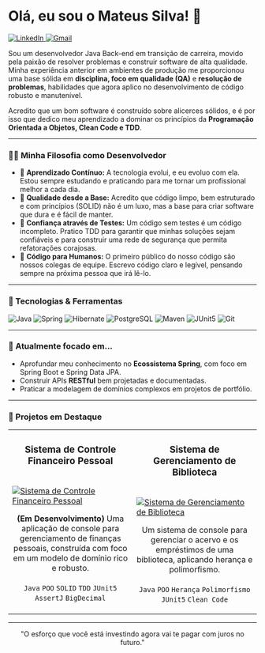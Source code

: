 # Olá, eu sou o Mateus Silva! 👋

<p align="left">
  <a href="https://www.linkedin.com/in/devmateussilva/" target="_blank">
    <img src="https://img.shields.io/badge/LinkedIn-0077B5?style=for-the-badge&logo=linkedin&logoColor=white" alt="LinkedIn"/>
  </a>
  <a href="mailto:tech.mateussilva@gmail.com">
    <img src="https://img.shields.io/badge/Gmail-D14836?style=for-the-badge&logo=gmail&logoColor=white" alt="Gmail"/>
  </a>
</p>

Sou um desenvolvedor Java Back-end em transição de carreira, movido pela paixão de resolver problemas e construir software de alta qualidade. Minha experiência anterior em ambientes de produção me proporcionou uma base sólida em **disciplina, foco em qualidade (QA)** e **resolução de problemas**, habilidades que agora aplico no desenvolvimento de código robusto e manutenível.

Acredito que um bom software é construído sobre alicerces sólidos, e é por isso que dedico meu aprendizado a dominar os princípios da **Programação Orientada a Objetos, Clean Code e TDD**.

---

### 👨‍💻 Minha Filosofia como Desenvolvedor

* 🌱 **Aprendizado Contínuo:** A tecnologia evolui, e eu evoluo com ela. Estou sempre estudando e praticando para me tornar um profissional melhor a cada dia.
* 🧱 **Qualidade desde a Base:** Acredito que código limpo, bem estruturado e com princípios (SOLID) não é um luxo, mas a base para criar software que dura e é fácil de manter.
* 🧪 **Confiança através de Testes:** Um código sem testes é um código incompleto. Pratico TDD para garantir que minhas soluções sejam confiáveis e para construir uma rede de segurança que permita refatorações corajosas.
* 🤝 **Código para Humanos:** O primeiro público do nosso código são nossos colegas de equipe. Escrevo código claro e legível, pensando sempre na próxima pessoa que irá lê-lo.

---

### 🚀 Tecnologias & Ferramentas

<p align="left">
  <img src="https://img.shields.io/badge/Java-ED8B00?style=for-the-badge&logo=openjdk&logoColor=white" alt="Java"/>
  <img src="https://img.shields.io/badge/Spring-6DB33F?style=for-the-badge&logo=spring&logoColor=white" alt="Spring"/>
  <img src="https://img.shields.io/badge/Hibernate-59666C?style=for-the-badge&logo=hibernate&logoColor=white" alt="Hibernate"/>
  <img src="https://img.shields.io/badge/PostgreSQL-316192?style=for-the-badge&logo=postgresql&logoColor=white" alt="PostgreSQL"/>
  <img src="https://img.shields.io/badge/Maven-C71A36?style=for-the-badge&logo=apachemaven&logoColor=white" alt="Maven"/>
  <img src="https://img.shields.io/badge/JUnit5-25A162?style=for-the-badge&logo=junit5&logoColor=white" alt="JUnit5"/>
  <img src="https://img.shields.io/badge/Git-F05032?style=for-the-badge&logo=git&logoColor=white" alt="Git"/>
</p>

---

### 🌱 Atualmente focado em...

* Aprofundar meu conhecimento no **Ecossistema Spring**, com foco em Spring Boot e Spring Data JPA.
* Construir APIs **RESTful** bem projetadas e documentadas.
* Praticar a modelagem de domínios complexos em projetos de portfólio.

---

### 📌 Projetos em Destaque

<table width="100%">
  <tr>
    <td width="50%" valign="top">
      <h3 align="center">Sistema de Controle Financeiro Pessoal</h3>
      <br />
      <a target="_blank" href="https://github.com/msilva-dev/controle-financeiro-pessoal">
        <img src="https://cdn.izap.com.br/sintibref-ba.org.br/plus/images?src=educacao-financeira/sintibref---ba.png&width=400&mode=max&v=1" alt="Sistema de Controle Financeiro Pessoal">
      </a>
      <br />
      <p align="center">
        <strong>(Em Desenvolvimento)</strong> Uma aplicação de console para gerenciamento de finanças pessoais, construída com foco em um modelo de domínio rico e robusto.
        <br/><br/>
        <code>Java</code> <code>POO</code> <code>SOLID</code> <code>TDD</code> <code>JUnit5</code> <code>AssertJ</code> <code>BigDecimal</code>
      </p>
    </td>
    <td width="50%" valign="top">
      <h3 align="center">Sistema de Gerenciamento de Biblioteca</h3>
      <br />
      <a target="_blank" href="https://github.com/msilva-dev/nome-do-seu-repositorio">
        <img src="[LINK_PARA_UMA_IMAGEM_DO_PROJETO]" alt="Sistema de Gerenciamento de Biblioteca">
      </a>
      <br />
      <p align="center">
        Um sistema de console para gerenciar o acervo e os empréstimos de uma biblioteca, aplicando herança e polimorfismo.
        <br/><br/>
        <code>Java</code> <code>POO</code> <code>Herança</code> <code>Polimorfismo</code> <code>JUnit5</code> <code>Clean Code</code>
      </p>
    </td>
  </tr>
</table>

---
<p align="center">
  "O esforço que você está investindo agora vai te pagar com juros no futuro."
</p>
